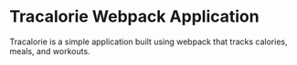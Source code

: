 # Tracalorie Webpack Application
Tracalorie is a simple application built using webpack that tracks calories, meals, and workouts.
